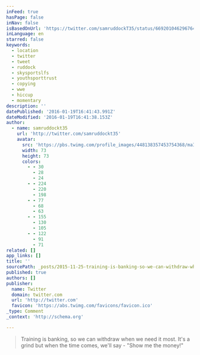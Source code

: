 ```yaml
---
inFeed: true
hasPage: false
inNav: false
isBasedOnUrl: 'https://twitter.com/samruddockT35/status/669201046296764416'
inLanguage: en
starred: false
keywords:
  - location
  - twitter
  - tweet
  - ruddock
  - skysportslfs
  - youthsporttrust
  - copying
  - wwe
  - hiccup
  - momentary
description: ''
datePublished: '2016-01-19T16:41:43.991Z'
dateModified: '2016-01-19T16:41:38.153Z'
author:
  - name: samruddockt35
    url: 'http://twitter.com/samruddockt35'
    avatar:
      src: 'https://pbs.twimg.com/profile_images/448138357453754368/maIHm-wV_bigger.jpeg'
      width: 73
      height: 73
      colors:
        - - 30
          - 28
          - 24
        - - 224
          - 220
          - 198
        - - 77
          - 68
          - 63
        - - 155
          - 130
          - 105
        - - 122
          - 91
          - 71
related: []
app_links: []
title: ''
sourcePath: _posts/2015-11-25-training-is-banking-so-we-can-withdraw-when-we-need-it-most.md
published: true
authors: []
publisher:
  name: Twitter
  domain: twitter.com
  url: 'http://twitter.com'
  favicon: 'https://abs.twimg.com/favicons/favicon.ico'
_type: Comment
_context: 'http://schema.org'

---
```

> Training is banking&comma; so we can withdraw when we need it most&period; It's a grind but when the time comes&comma; we'll say - "Show me the money&excl;"
